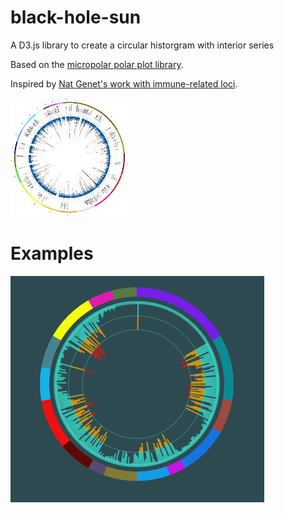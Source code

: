# black-hole-sun

A D3.js library to create a circular historgram with interior series

Based on the [micropolar polar plot library](https://github.com/biovisualize/micropolar).

Inspired by [Nat Genet's work with immune-related loci](https://www.ncbi.nlm.nih.gov/pubmed/24076602).


![test](ganet-nhs.jpg)


# Examples

![random](blackholesunexample.png)






